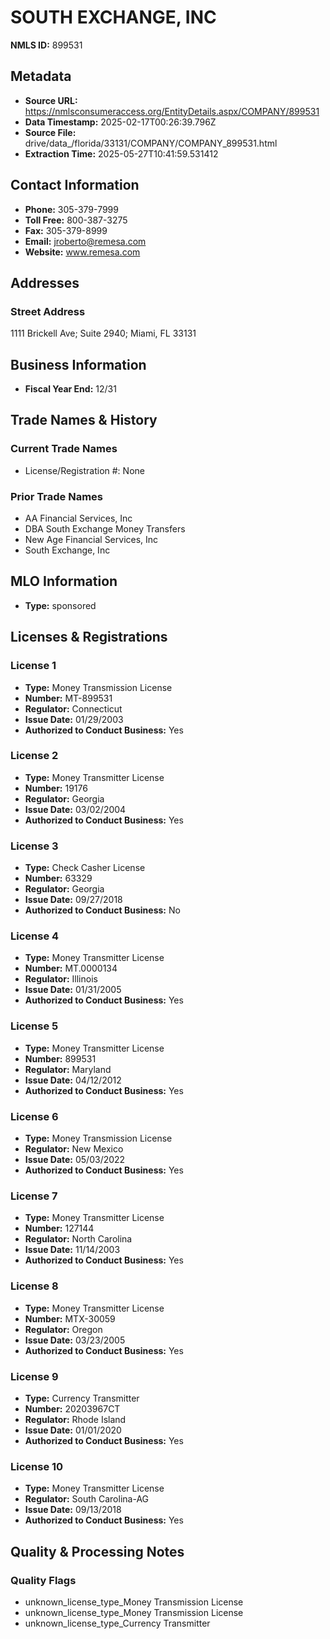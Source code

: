# SOUTH EXCHANGE, INC

**NMLS ID:** 899531

## Metadata
- **Source URL:** https://nmlsconsumeraccess.org/EntityDetails.aspx/COMPANY/899531
- **Data Timestamp:** 2025-02-17T00:26:39.796Z
- **Source File:** drive/data_/florida/33131/COMPANY/COMPANY_899531.html
- **Extraction Time:** 2025-05-27T10:41:59.531412

## Contact Information
- **Phone:** 305-379-7999
- **Toll Free:** 800-387-3275
- **Fax:** 305-379-8999
- **Email:** jroberto@remesa.com
- **Website:** www.remesa.com

## Addresses
### Street Address
1111 Brickell Ave; Suite 2940; Miami, FL 33131

## Business Information
- **Fiscal Year End:** 12/31

## Trade Names & History
### Current Trade Names
- License/Registration #: None

### Prior Trade Names
- AA Financial Services, Inc
- DBA South Exchange Money Transfers
- New Age Financial Services, Inc
- South Exchange, Inc

## MLO Information
- **Type:** sponsored

## Licenses & Registrations

### License 1
- **Type:** Money Transmission License
- **Number:** MT-899531
- **Regulator:** Connecticut
- **Issue Date:** 01/29/2003
- **Authorized to Conduct Business:** Yes

### License 2
- **Type:** Money Transmitter License
- **Number:** 19176
- **Regulator:** Georgia
- **Issue Date:** 03/02/2004
- **Authorized to Conduct Business:** Yes

### License 3
- **Type:** Check Casher License
- **Number:** 63329
- **Regulator:** Georgia
- **Issue Date:** 09/27/2018
- **Authorized to Conduct Business:** No

### License 4
- **Type:** Money Transmitter License
- **Number:** MT.0000134
- **Regulator:** Illinois
- **Issue Date:** 01/31/2005
- **Authorized to Conduct Business:** Yes

### License 5
- **Type:** Money Transmitter License
- **Number:** 899531
- **Regulator:** Maryland
- **Issue Date:** 04/12/2012
- **Authorized to Conduct Business:** Yes

### License 6
- **Type:** Money Transmission License
- **Regulator:** New Mexico
- **Issue Date:** 05/03/2022
- **Authorized to Conduct Business:** Yes

### License 7
- **Type:** Money Transmitter License
- **Number:** 127144
- **Regulator:** North Carolina
- **Issue Date:** 11/14/2003
- **Authorized to Conduct Business:** Yes

### License 8
- **Type:** Money Transmitter License
- **Number:** MTX-30059
- **Regulator:** Oregon
- **Issue Date:** 03/23/2005
- **Authorized to Conduct Business:** Yes

### License 9
- **Type:** Currency Transmitter
- **Number:** 20203967CT
- **Regulator:** Rhode Island
- **Issue Date:** 01/01/2020
- **Authorized to Conduct Business:** Yes

### License 10
- **Type:** Money Transmitter License
- **Regulator:** South Carolina-AG
- **Issue Date:** 09/13/2018
- **Authorized to Conduct Business:** Yes

## Quality & Processing Notes
### Quality Flags
- unknown_license_type_Money Transmission License
- unknown_license_type_Money Transmission License
- unknown_license_type_Currency Transmitter

